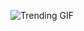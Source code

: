 ![Trending GIF](https://media0.giphy.com/media/bGgsc5mWoryfgKBx1u/giphy.gif?cid=8bb21772yect5j53z8q93fqkncg9p5r03b1pphkqal2x8eqq&ep=v1_gifs_search&rid=giphy.gif&ct=g)
